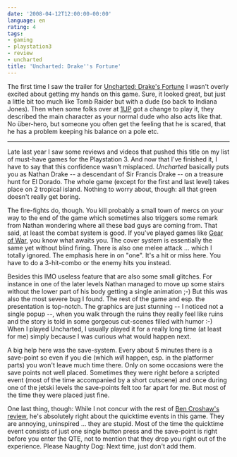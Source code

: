 ```yaml
---
date: '2008-04-12T12:00:00-00:00'
language: en
rating: 4
tags:
- gaming
- playstation3
- review
- uncharted
title: 'Uncharted: Drake''s Fortune'
---
```



The first time I saw the trailer for [Uncharted: Drake's Fortune](http://www.us.playstation.com/uncharted/) I wasn't overly excited about getting my hands on this game. Sure, it looked great, but just a little bit too much like Tomb Raider but with a dude (so back to Indiana Jones). Then when some folks over at [1UP](http://www.1up.com) got a change to play it, they described the main character as your normal dude who also acts like that. No über-hero, but someone you often get the feeling that he is scared, that he has a problem keeping his balance on a pole etc. 

-------------------------------

Late last year I saw some reviews and videos that pushed this title on my list of must-have games for the Playstation 3. And now that I've finished it, I have to say that this confidence wasn't misplaced. *Uncharted* basically puts you as Nathan Drake -- a descendant of Sir Francis Drake -- on a treasure hunt for El Dorado. The whole game (except for the first and last level) takes place on 2 tropical island. Nothing to worry about, though: all that green doesn't really get boring.

The fire-fights do, though. You kill probably a small town of mercs on your way to the end of the game which sometimes also triggers some remark from Nathan wondering where all these bad guys are coming from. That said, at least the combat system is good. If you've played games like [Gear of War](http://www.gearsofwar.com/), you know what awaits you. The cover system is essentially the same yet without blind firing. There is also one melee attack ... which I totally ignored. The emphasis here in on "one". It's a hit or miss here. You have to do a 3-hit-combo or the enemy hits you instead. 

Besides this IMO useless feature that are also some small glitches. For instance in one of the later levels Nathan managed to move up some stairs without the lower part of his body getting a single animation ;-) But this was also the most severe bug I found. The rest of the game and esp. the presentation is top-notch. The graphics are just stunning -- I noticed not a single popup --, when you walk through the ruins they really feel like ruins and the story is told in some gorgeous cut-scenes filled with humor :-) When I played Uncharted, I usually played it for a really long time (at least for me) simply because I was curious what would happen next. 

A big help here was the save-system. Every about 5 minutes there is a save-point so even if you die (which *will* happen, esp. in the platformer parts) you won't leave much time there. Only on some occasions were the save points not well placed. Sometimes they were right before a scripted event (most of the time accompanied by a short cutscene) and once during one of the jetski levels the save-points felt too far apart for me. But most of the time they were placed just fine.

One last thing, though: While I not concur with the rest of [Ben Croshaw's review](http://www.escapistmagazine.com/articles/view/editorials/zeropunctuation/2980-Zero-Punctuation-Uncharted-Drake-s-Fortune), he's absolutely right about the quicktime events in this game. They are annoying, uninspired ... they are stupid. Most of the time the quicktime event consists of just one single button press and the save-point is right before you enter the QTE, not to mention that they drop you right out of the experience. Please Naughty Dog: Next time, just don't add them.
